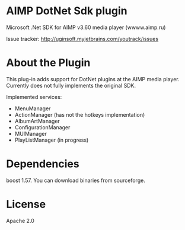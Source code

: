# AIMP DotNet Sdk plugin
 Microsoft .Net SDK for AIMP v3.60 media player (wwww.aimp.ru)
 
 Issue tracker: http://uginsoft.myjetbrains.com/youtrack/issues

# About the Plugin
 This plug-in adds support for DotNet plugins at the AIMP media player.
 Currently does not fully implements the original SDK.
 
 Implemented services:
 - MenuManager
 - ActionManager (has not the hotkeys implementation)
 - AlbumArtManager
 - ConfigurationManager
 - MUIManager
 - PlayListManager (in progress)

# Dependencies
 boost 1.57. You can download binaries from sourceforge.
 
# License
Apache 2.0
